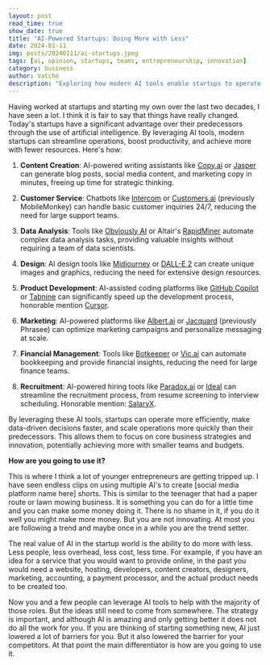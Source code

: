 ```yaml
---
layout: post
read_time: true
show_date: true
title: "AI-Powered Startups: Doing More with Less"
date: 2024-01-11
img: posts/20240111/ai-startups.jpeg
tags: [ai, opinion, startups, teams, entrepreneurship, innovation]
category: business
author: Vatché
description: "Exploring how modern AI tools enable startups to operate more efficiently with smaller teams and budgets, while examining the real strategic value beyond trendy applications."
---
```


Having worked at startups and starting my own over the last two decades, I have seen a lot. I think it is fair to say that things have really changed. Today's startups have a significant advantage over their predecessors through the use of artificial intelligence. By leveraging AI tools, modern startups can streamline operations, boost productivity, and achieve more with fewer resources. Here's how:

1. **Content Creation**: AI-powered writing assistants like [Copy.ai](https://www.copy.ai/) or [Jasper](https://www.jasper.ai/) can generate blog posts, social media content, and marketing copy in minutes, freeing up time for strategic thinking.

2. **Customer Service**: Chatbots like [Intercom](https://www.intercom.com/) or [Customers.ai](https://customers.ai/) (previously MobileMonkey) can handle basic customer inquiries 24/7, reducing the need for large support teams.

3. **Data Analysis**: Tools like [Obviously AI](https://www.obviously.ai/) or Altair's [RapidMiner](https://altair.com/altair-rapidminer) automate complex data analysis tasks, providing valuable insights without requiring a team of data scientists.

4. **Design**: AI design tools like [Midjourney](https://www.midjourney.com/home) or [DALL-E 2](https://openai.com/index/dall-e-2/) can create unique images and graphics, reducing the need for extensive design resources.

5. **Product Development**: AI-assisted coding platforms like [GitHub Copilot](https://github.com/features/copilot) or [Tabnine](https://www.tabnine.com/) can significantly speed up the development process, honorable mention [Cursor](https://www.cursor.com/).

6. **Marketing**: AI-powered platforms like [Albert.ai](https://albert.ai/) or [Jacquard](https://www.jacquard.com/) (previously Phrasee) can optimize marketing campaigns and personalize messaging at scale.

7. **Financial Management**: Tools like [Botkeeper](https://www.botkeeper.com/) or [Vic.ai](https://www.vic.ai/) can automate bookkeeping and provide financial insights, reducing the need for large finance teams.

8. **Recruitment**: AI-powered hiring tools like [Paradox.ai](https://www.paradox.ai/) or [Ideal](https://ideal.com/) can streamline the recruitment process, from resume screening to interview scheduling. Honorable mention: [SalaryX](https://www.scanandhire.com/).

By leveraging these AI tools, startups can operate more efficiently, make data-driven decisions faster, and scale operations more quickly than their predecessors. This allows them to focus on core business strategies and innovation, potentially achieving more with smaller teams and budgets.

**How are you going to use it?**

This is where I think a lot of younger entrepreneurs are getting tripped up. I have seen endless clips on using multiple AI's to create [social media platform name here] shorts. This is similar to the teenager that had a paper route or lawn mowing business. It is something you can do for a little time and you can make some money doing it. There is no shame in it, if you do it well you might make more money. But you are not innovating. At most you are following a trend and maybe once in a while you are the trend setter.

The real value of AI in the startup world is the ability to do more with less. Less people, less overhead, less cost, less time. For example, if you have an idea for a service that you would want to provide online, in the past you would need a website, hosting, developers, content creators, designers, marketing, accounting, a payment processor, and the actual product needs to be created too.

Now you and a few people can leverage AI tools to help with the majority of those roles. But the ideas still need to come from somewhere. The strategy is important, and although AI is amazing and only getting better it does not do all the work for you. If you are thinking of starting something new, AI just lowered a lot of barriers for you. But it also lowered the barrier for your competitors. At that point the main differentiator is how are you going to use it.